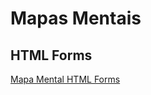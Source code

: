 # Mapas Mentais

## HTML Forms

[Mapa Mental HTML Forms](https://whimsical.com/formacao-full-stack-rocketseat-Ltxw4nfRwrkxuzsCtPyPe5@2bsEvpTYSt1HioLTu5EsPKeQzwanW7Phy2N)